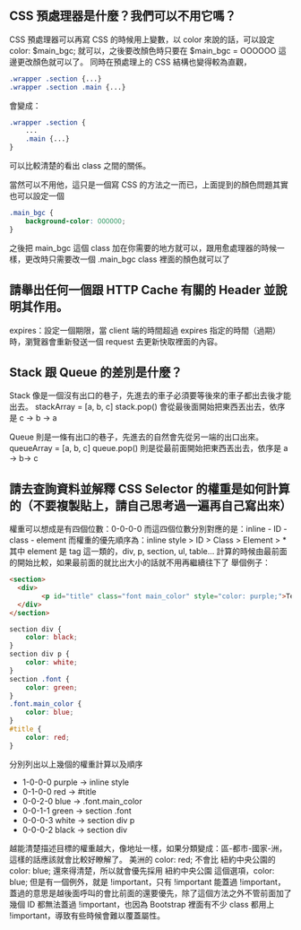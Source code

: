## CSS 預處理器是什麼？我們可以不用它嗎？
CSS 預處理器可以再寫 CSS 的時候用上變數，以 color 來說的話，可以設定 color: $main_bgc; 就可以，之後要改顏色時只要在 $main_bgc = OOOOOO 這邊更改顏色就可以了。
同時在預處理上的 CSS 結構也變得較為直觀，
```css
.wrapper .section {...}
.wrapper .section .main {...}
```
會變成：
```css
.wrapper .section {
	...
	.main {...}
}
```
可以比較清楚的看出 class 之間的關係。

當然可以不用他，這只是一個寫 CSS 的方法之一而已，上面提到的顏色問題其實也可以設定一個 
```css
.main_bgc {
	background-color: OOOOOO;
}
```
之後把 main_bgc 這個 class 加在你需要的地方就可以，跟用愈處理器的時候一樣，更改時只需要改一個 .main_bgc class 裡面的顏色就可以了


## 請舉出任何一個跟 HTTP Cache 有關的 Header 並說明其作用。
expires：設定一個期限，當 client 端的時間超過 expires 指定的時間（過期）時，瀏覽器會重新發送一個 request 去更新快取裡面的內容。


## Stack 跟 Queue 的差別是什麼？
Stack 像是一個沒有出口的巷子，先進去的車子必須要等後來的車子都出去後才能出去。
stackArray = [a, b, c]
stack.pop() 會從最後面開始把東西丟出去，依序是 c -> b -> a

Queue 則是一條有出口的巷子，先進去的自然會先從另一端的出口出來。
queueArray = [a, b, c]
queue.pop() 則是從最前面開始把東西丟出去，依序是 a -> b-> c


## 請去查詢資料並解釋 CSS Selector 的權重是如何計算的（不要複製貼上，請自己思考過一遍再自己寫出來）
權重可以想成是有四個位數：0-0-0-0
而這四個位數分別對應的是：inline - ID - class - element
而權重的優先順序為：inline style > ID > Class > Element > *
其中 element 是 tag 這一類的，div, p, section, ul, table...
計算的時候由最前面的開始比較，如果最前面的就比出大小的話就不用再繼續往下了
舉個例子：
```html
<section>
  <div>
		<p id="title" class="font main_color" style="color: purple;">Text</p>
  </div>
</section>
```

```css
section div { 
	color: black;
}
section div p { 
	color: white;
}
section .font { 
	color: green;
}
.font.main_color { 
	color: blue;
}
#title { 
	color: red;
}
```

分別列出以上幾個的權重計算以及順序
- 1-0-0-0 purple -> inline style
- 0-1-0-0 red    -> #title
- 0-0-2-0 blue   -> .font.main_color
- 0-0-1-1 green  -> section .font
- 0-0-0-3 white  -> section div p
- 0-0-0-2 black  -> section div

越能清楚描述目標的權重越大，像地址一樣，如果分類變成：區-都市-國家-洲，這樣的話應該就會比較好瞭解了。
美洲的 color: red; 不會比 紐約中央公園的 color: blue; 還來得清楚，所以就會優先採用 紐約中央公園 這個選項，color: blue;
但是有一個例外，就是 !important，只有 !important 能蓋過 !important，蓋過的意思是越後面呼叫的會比前面的還要優先，除了這個方法之外不管前面加了幾個 ID 都無法蓋過 !important，也因為 Bootstrap 裡面有不少 class 都用上 !important，導致有些時候會難以覆蓋屬性。
